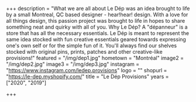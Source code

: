 +++
description = "What we are all about   Le Dép was an idea brought to life by a small Montreal, QC based designer -  hear!hear! design. With a love for all things design, this passion project was brought to life in hopes to share something neat and quirky with all of you.  Why Le Dép?  A \"dépanneur\" is a store that has all the necessary essentials. Le Dép is meant to represent the same idea stocked with fun creative essentials geared towards expressing one's own self or for the simple fun of it. You'll always find our shelves stocked with original pins, prints, patches and other creative-like provisions!"
featured = "/img/dep1.jpg"
hometown = "Montréal"
image2 = "/img/dep2.jpg"
image3 = "/img/dep3.jpg"
instagram = "https://www.instagram.com/ledep.provisions"
logo = ""
shopurl = "https://le-dep.myshopify.com/"
title = "Le Dép Provisions"
years = ["2020", "2019"]

+++
